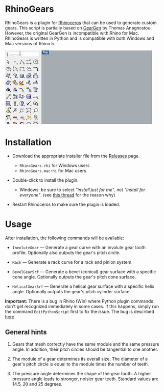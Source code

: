 # RhinoGears
RhinoGears is a plugin for [Rhinoceros](http;//www.rhino3d.com) that can be
used to generate custom gears. This script is partially based on
[GearGen](http://www.rayflectar.com/p04-Programming/programming.html) by Thomas
Anagnostou. However, the original GearGen is incompatible with Rhino for Mac.
RhinoGears is written in Python and is compatible with both Windows and Mac
versions of Rhino 5.

![](assets/plugin-demo.gif)

# Installation

- Download the appropriate installer file from the
[Releases](https://github.com/cesarvandevelde/rhino-gears/releases) page.
  * `RhinoGears.rhi` for Windows users
  * `RhinoGears.macrhi` for Mac users.

- Double-click to install the plugin.
  * Windows: be sure to select _"install just for me"_, not _"install for everyone"_. (see [this thread](https://www.food4rhino.com/app/rhinogears?page=2#27777) for the reason why)

- Restart Rhinoceros to make sure the plugin is loaded.

# Usage
After installation, the following commands will be available:

- `InvoluteGear` &mdash; Generate a gear curve with an involute gear tooth
  profile. Optionally also outputs the gear's pitch circle.

- `Rack` &mdash; Generate a rack curve for a rack and pinion system.

- `BevelGearSrf` &mdash; Generate a bevel (conical) gear surface with a specific
  cone angle. Optionally outputs the gear's pitch cone surface.

- `HelicalGearSrf` &mdash; Generate a helical gear surface with a specific helix
  angle. Optionally outputs the gear's pitch cylinder surface.

**Important:** There is a bug in Rhino (Win) where Python plugin commands don't
get recognized immediately in some cases. If this happens, simply run the
command `EditPythonScript` first to fix the issue. The bug is described
[here](http://developer.rhino3d.com/guides/rhinopython/creating-rhino-commands-using-python/).

## General hints

1. Gears that mesh correctly have the same module and the same pressure angle.
   In addition, their pitch circles should be tangential to one another.

2. The module of a gear determines its overall size. The diameter of a gear's
   pitch circle is equal to the module times the number of teeth.

3. The pressure angle determines the shape of the gear tooth. A higher pressure
   angle leads to stronger, noisier gear teeth. Standard values are 14.5, 20 and
   25 degrees.
